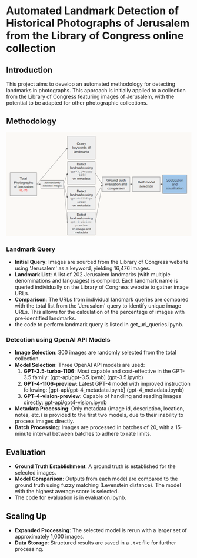 # Automated Landmark Detection of Historical Photographs of Jerusalem from the Library of Congress online collection

## Introduction
This project aims to develop an automated methodology for detecting landmarks in photographs. This approach is initially applied to a collection from the Library of Congress featuring images of Jerusalem, with the potential to be adapted for other photographic collections.

## Methodology
![Methodology Flowchart](/images/methodology_flowchart.png)
### Landmark Query
- **Initial Query**: Images are sourced from the Library of Congress website using 'Jerusalem' as a keyword, yielding 16,476 images.
- **Landmark List**: A list of 202 Jerusalem landmarks (with multiple denominations and languages) is compiled. Each landmark name is queried individually on the Library of Congress website to gather image URLs.
- **Comparison**: The URLs from individual landmark queries are compared with the total list from the 'Jerusalem' query to identify unique image URLs. This allows for the calculation of the percentage of images with pre-identified landmarks.
- the code to perform landmark query is listed in get_url_queries.ipynb.

### Detection using OpenAI API Models
- **Image Selection**: 300 images are randomly selected from the total collection.
- **Model Selection**: Three OpenAI API models are used:
  1. **GPT-3.5-turbo-1106**: Most capable and cost-effective in the GPT-3.5 family: [gpt-api/gpt-3.5.ipynb] (gpt-3.5.ipynb)
  2. **GPT-4-1106-preview**: Latest GPT-4 model with improved instruction following: [gpt-api/gpt-4_metadata.ipynb] (gpt-4_metadata.ipynb)
  3. **GPT-4-vision-preview**: Capable of handling and reading images directly: [gpt-api/gpt4-vision.ipynb](gpt4-vision.ipynb)
- **Metadata Processing**: Only metadata (image id, description, location, notes, etc.) is provided to the first two models, due to their inability to process images directly.
- **Batch Processing**: Images are processed in batches of 20, with a 15-minute interval between batches to adhere to rate limits.

## Evaluation
- **Ground Truth Establishment**: A ground truth is established for the selected images.
- **Model Comparison**: Outputs from each model are compared to the ground truth using fuzzy matching (Levenstein distance). The model with the highest average score is selected.
- The code for evaluation is in evaluation.ipynb.

## Scaling Up
- **Expanded Processing**: The selected model is rerun with a larger set of approximately 1,000 images.
- **Data Storage**: Structured results are saved in a `.txt` file for further processing.

